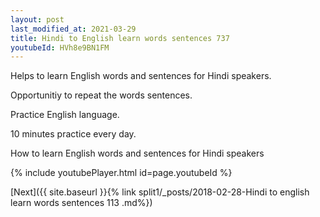 ```yaml
---
layout: post
last_modified_at: 2021-03-29
title: Hindi to English learn words sentences 737 
youtubeId: HVh8e9BN1FM
---
```

 
 
Helps to learn English words and sentences for Hindi speakers.

Opportunitiy to repeat the words sentences. 

Practice English language. 
 
10 minutes practice every day. 
 
How to learn English words and sentences for Hindi speakers 
 
{% include youtubePlayer.html id=page.youtubeId %}
 
 
[Next]({{ site.baseurl }}{% link  split1/_posts/2018-02-28-Hindi to english learn words sentences 113 .md%})
 
